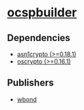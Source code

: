 # [ocspbuilder](https://pypi.org/project/ocspbuilder)

## Dependencies
- [asn1crypto (>=0.18.1)](packages/a/asn1crypto.md)
- [oscrypto (>=0.16.1)](packages/o/oscrypto.md)



## Publishers
- [wbond](https://pypi.org/user/wbond)

